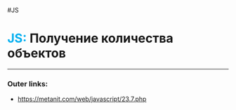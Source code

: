 #JS
# <font color="#00b0f0">JS:</font> Получение количества объектов
---
### Outer links:
- https://metanit.com/web/javascript/23.7.php